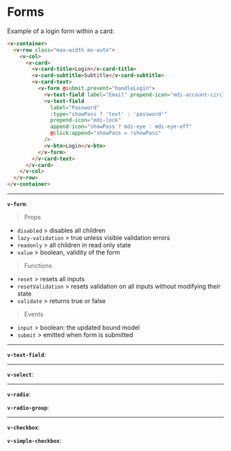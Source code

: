 # Forms

Example of a login form within a card:

```html
<v-container>
  <v-row class="max-width mx-auto">
    <v-col>
      <v-card>
        <v-card-title>Login</v-card-title>
        <v-card-subtitle>Subtitle</v-card-subtitle>
        <v-card-text>
          <v-form @submit.prevent="handleLogin">
            <v-text-field label="Email" prepend-icon="mdi-account-circle" />
            <v-text-field
              label="Password"
              :type="showPass ? 'text' : 'password'"
              prepend-icon="mdi-lock"
              append-icon="showPass ? mdi-eye : mdi-eye-off"
              @click:append="showPass = !showPass"
            />
            <v-btn>Login</v-btn>
          </v-form>
        </v-card-text>
      </v-card>
    </v-col>
  </v-row>
</v-container>
```

---

**`v-form`**:

> Props

- `disabled` > disables all children
- `lazy-validation` > true unless visible validation errors
- `readonly` > all children in read only state
- `value` > boolean, validity of the form

> Functions

- `reset` > resets all inputs
- `resetValidation` > resets validation on all inputs without modifying their state
- `validate` > returns true or false

> Events

- `input` > boolean: the updated bound model
- `submit` > emitted when form is submitted

---

**`v-text-field`**:

---

**`v-select`**:

---

**`v-radio`**:

**`v-radio-group`**:

---

**`v-checkbox`**:

**`v-simple-checkbox`**:

